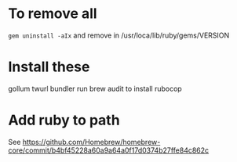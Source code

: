 # To remove all
`gem uninstall -aIx`
and remove in /usr/loca/lib/ruby/gems/VERSION

# Install these
gollum twurl bundler
run brew audit to install rubocop

# Add ruby to path
See https://github.com/Homebrew/homebrew-core/commit/b4bf45228a60a9a64a0f17d0374b27ffe84c862c
